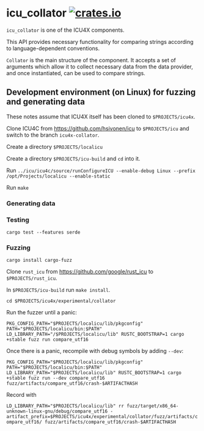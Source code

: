 # icu_collator [![crates.io](https://img.shields.io/crates/v/icu_collator)](https://crates.io/crates/icu_collator)

`icu_collator` is one of the ICU4X components.

This API provides necessary functionality for comparing strings according to
language-dependent conventions.

`Collator` is the main structure of the component. It accepts a set of arguments
which allow it to collect necessary data from the data provider, and once
instantiated, can be used to compare strings.

## Development environment (on Linux) for fuzzing and generating data

These notes assume that ICU4X itself has been cloned to `$PROJECTS/icu4x`.

Clone ICU4C from https://github.com/hsivonen/icu to `$PROJECTS/icu` and switch
to the branch `icu4x-collator`.

Create a directory `$PROJECTS/localicu`

Create a directory `$PROJECTS/icu-build` and `cd` into it.

Run `../icu/icu4c/source/runConfigureICU --enable-debug Linux --prefix /opt/Projects/localicu --enable-static`

Run `make`

### Generating data



### Testing

`cargo test --features serde`

### Fuzzing

`cargo install cargo-fuzz`

Clone `rust_icu` from https://github.com/google/rust_icu to `$PROJECTS/rust_icu`.

In `$PROJECTS/icu-build` run `make install`.

`cd $PROJECTS/icu4x/experimental/collator`

Run the fuzzer until a panic:

`PKG_CONFIG_PATH="$PROJECTS/localicu/lib/pkgconfig" PATH="$PROJECTS/localicu/bin:$PATH" LD_LIBRARY_PATH="/$PROJECTS/localicu/lib" RUSTC_BOOTSTRAP=1 cargo +stable fuzz run compare_utf16`

Once there is a panic, recompile with debug symbols by adding `--dev`:

`PKG_CONFIG_PATH="$PROJECTS/localicu/lib/pkgconfig" PATH="$PROJECTS/localicu/bin:$PATH" LD_LIBRARY_PATH="$PROJECTS/localicu/lib" RUSTC_BOOTSTRAP=1 cargo +stable fuzz run --dev compare_utf16 fuzz/artifacts/compare_utf16/crash-$ARTIFACTHASH`

Record with

`LD_LIBRARY_PATH="$PROJECTS/localicu/lib" rr fuzz/target/x86_64-unknown-linux-gnu/debug/compare_utf16 -artifact_prefix=$PROJECTS/icu4x/experimental/collator/fuzz/artifacts/compare_utf16/ fuzz/artifacts/compare_utf16/crash-$ARTIFACTHASH`

